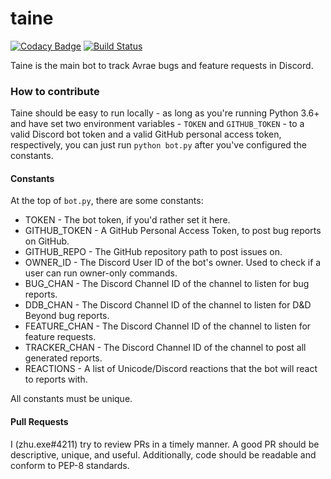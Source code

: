 # taine
[![Codacy Badge](https://api.codacy.com/project/badge/Grade/7c5174b6f97a4144b2c7a1a826f0bbee)](https://www.codacy.com/app/mommothazaz123/taine?utm_source=github.com&amp;utm_medium=referral&amp;utm_content=avrae/taine&amp;utm_campaign=Badge_Grade)
[![Build Status](https://travis-ci.org/avrae/taine.svg?branch=master)](https://travis-ci.org/avrae/taine)

Taine is the main bot to track Avrae bugs and feature requests in Discord.  

### How to contribute
Taine should be easy to run locally - as long as you're running Python 3.6+ and have set two environment variables - `TOKEN` and `GITHUB_TOKEN` - to a valid Discord bot token and a valid GitHub personal access token, respectively, you can just run `python bot.py` after you've configured the constants.

#### Constants
At the top of `bot.py`, there are some constants:
- TOKEN - The bot token, if you'd rather set it here.
- GITHUB_TOKEN - A GitHub Personal Access Token, to post bug reports on GitHub.
- GITHUB_REPO - The GitHub repository path to post issues on.
- OWNER_ID - The Discord User ID of the bot's owner. Used to check if a user can run owner-only commands.
- BUG_CHAN - The Discord Channel ID of the channel to listen for bug reports.
- DDB_CHAN - The Discord Channel ID of the channel to listen for D&D Beyond bug reports.
- FEATURE_CHAN - The Discord Channel ID of the channel to listen for feature requests.
- TRACKER_CHAN - The Discord Channel ID of the channel to post all generated reports.
- REACTIONS - A list of Unicode/Discord reactions that the bot will react to reports with.

All constants must be unique.

#### Pull Requests
I (zhu.exe#4211) try to review PRs in a timely manner. A good PR should be descriptive, unique, and useful. Additionally, code should be readable and conform to PEP-8 standards.
